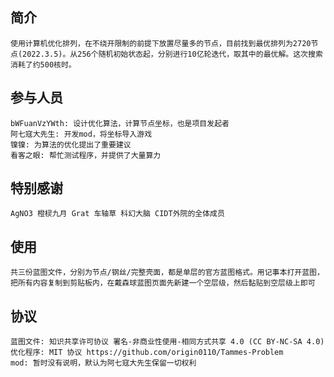 ## 简介  

    使用计算机优化排列，在不绕开限制的前提下放置尽量多的节点，目前找到最优排列为2720节点(2022.3.5)。从256个随机初始状态起，分别进行10亿轮迭代，取其中的最优解。这次搜索消耗了约500核时。

## 参与人员

    bWFuanVzYWth: 设计优化算法，计算节点坐标，也是项目发起者
    阿七寇大先生: 开发mod，将坐标导入游戏
    镍镍: 为算法的优化提出了重要建议
    看客之眼: 帮忙测试程序，并提供了大量算力

## 特别感谢

    AgNO3 橙棂九月 Grat 车轴草 科幻大脑 CIDT外院的全体成员

## 使用

    共三份蓝图文件，分别为节点/钢丝/完整壳面，都是单层的官方蓝图格式。用记事本打开蓝图，把所有内容复制到剪贴板内，在戴森球蓝图页面先新建一个空层级，然后黏贴到空层级上即可

## 协议

    蓝图文件: 知识共享许可协议 署名-非商业性使用-相同方式共享 4.0 (CC BY-NC-SA 4.0)
    优化程序: MIT 协议 https://github.com/origin0110/Tammes-Problem
    mod: 暂时没有说明，默认为阿七寇大先生保留一切权利
